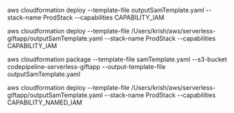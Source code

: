 aws cloudformation deploy --template-file outputSamTemplate.yaml --stack-name ProdStack --capabilities CAPABILITY_IAM


aws cloudformation deploy --template-file /Users/krish/aws/serverless-giftapp/outputSamTemplate.yaml --stack-name ProdStack --capabilities CAPABILITY_IAM



aws cloudformation package --template-file samTemplate.yaml --s3-bucket codepipeline-serverless-giftapp --output-template-file outputSamTemplate.yaml



aws cloudformation deploy --template-file /Users/krish/aws/serverless-giftapp/outputSamTemplate.yaml --stack-name ProdStack --capabilities CAPABILITY_NAMED_IAM

